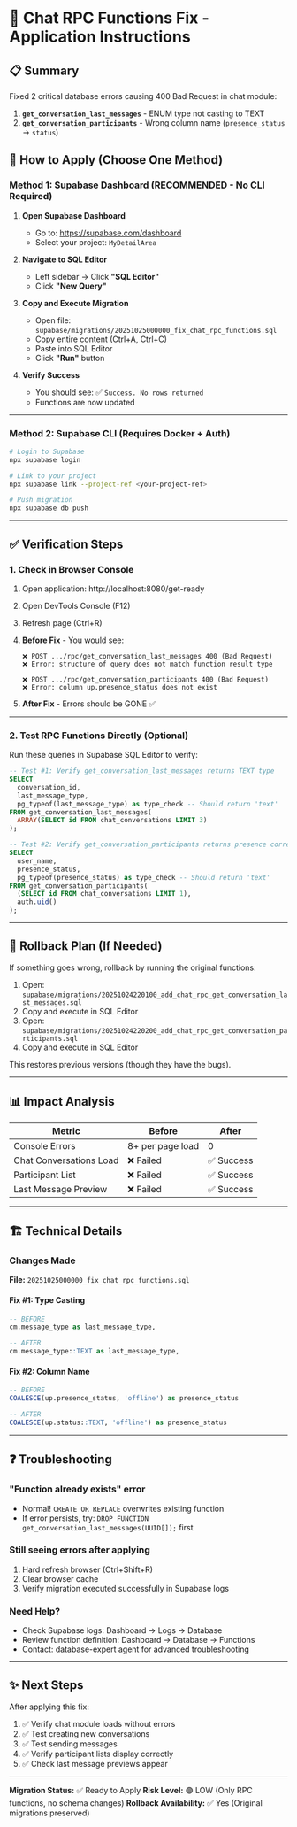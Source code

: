 # 🔧 Chat RPC Functions Fix - Application Instructions

## 📋 Summary

Fixed 2 critical database errors causing 400 Bad Request in chat module:

1. **`get_conversation_last_messages`** - ENUM type not casting to TEXT
2. **`get_conversation_participants`** - Wrong column name (`presence_status` → `status`)

## 🚀 How to Apply (Choose One Method)

### Method 1: Supabase Dashboard (RECOMMENDED - No CLI Required)

1. **Open Supabase Dashboard**
   - Go to: https://supabase.com/dashboard
   - Select your project: `MyDetailArea`

2. **Navigate to SQL Editor**
   - Left sidebar → Click **"SQL Editor"**
   - Click **"New Query"**

3. **Copy and Execute Migration**
   - Open file: `supabase/migrations/20251025000000_fix_chat_rpc_functions.sql`
   - Copy entire content (Ctrl+A, Ctrl+C)
   - Paste into SQL Editor
   - Click **"Run"** button

4. **Verify Success**
   - You should see: ✅ `Success. No rows returned`
   - Functions are now updated

---

### Method 2: Supabase CLI (Requires Docker + Auth)

```bash
# Login to Supabase
npx supabase login

# Link to your project
npx supabase link --project-ref <your-project-ref>

# Push migration
npx supabase db push
```

---

## ✅ Verification Steps

### 1. Check in Browser Console

1. Open application: http://localhost:8080/get-ready
2. Open DevTools Console (F12)
3. Refresh page (Ctrl+R)
4. **Before Fix** - You would see:
   ```
   ❌ POST .../rpc/get_conversation_last_messages 400 (Bad Request)
   ❌ Error: structure of query does not match function result type

   ❌ POST .../rpc/get_conversation_participants 400 (Bad Request)
   ❌ Error: column up.presence_status does not exist
   ```

5. **After Fix** - Errors should be GONE ✅

---

### 2. Test RPC Functions Directly (Optional)

Run these queries in Supabase SQL Editor to verify:

```sql
-- Test #1: Verify get_conversation_last_messages returns TEXT type
SELECT
  conversation_id,
  last_message_type,
  pg_typeof(last_message_type) as type_check -- Should return 'text'
FROM get_conversation_last_messages(
  ARRAY(SELECT id FROM chat_conversations LIMIT 3)
);

-- Test #2: Verify get_conversation_participants returns presence correctly
SELECT
  user_name,
  presence_status,
  pg_typeof(presence_status) as type_check -- Should return 'text'
FROM get_conversation_participants(
  (SELECT id FROM chat_conversations LIMIT 1),
  auth.uid()
);
```

---

## 🔄 Rollback Plan (If Needed)

If something goes wrong, rollback by running the original functions:

1. Open: `supabase/migrations/20251024220100_add_chat_rpc_get_conversation_last_messages.sql`
2. Copy and execute in SQL Editor
3. Open: `supabase/migrations/20251024220200_add_chat_rpc_get_conversation_participants.sql`
4. Copy and execute in SQL Editor

This restores previous versions (though they have the bugs).

---

## 📊 Impact Analysis

| Metric | Before | After |
|--------|--------|-------|
| Console Errors | 8+ per page load | 0 |
| Chat Conversations Load | ❌ Failed | ✅ Success |
| Participant List | ❌ Failed | ✅ Success |
| Last Message Preview | ❌ Failed | ✅ Success |

---

## 🏗️ Technical Details

### Changes Made

**File:** `20251025000000_fix_chat_rpc_functions.sql`

#### Fix #1: Type Casting
```sql
-- BEFORE
cm.message_type as last_message_type,

-- AFTER
cm.message_type::TEXT as last_message_type,
```

#### Fix #2: Column Name
```sql
-- BEFORE
COALESCE(up.presence_status, 'offline') as presence_status

-- AFTER
COALESCE(up.status::TEXT, 'offline') as presence_status
```

---

## ❓ Troubleshooting

### "Function already exists" error
- Normal! `CREATE OR REPLACE` overwrites existing function
- If error persists, try: `DROP FUNCTION get_conversation_last_messages(UUID[]);` first

### Still seeing errors after applying
1. Hard refresh browser (Ctrl+Shift+R)
2. Clear browser cache
3. Verify migration executed successfully in Supabase logs

### Need Help?
- Check Supabase logs: Dashboard → Logs → Database
- Review function definition: Dashboard → Database → Functions
- Contact: database-expert agent for advanced troubleshooting

---

## ✨ Next Steps

After applying this fix:

1. ✅ Verify chat module loads without errors
2. ✅ Test creating new conversations
3. ✅ Test sending messages
4. ✅ Verify participant lists display correctly
5. ✅ Check last message previews appear

---

**Migration Status:** ✅ Ready to Apply
**Risk Level:** 🟢 LOW (Only RPC functions, no schema changes)
**Rollback Availability:** ✅ Yes (Original migrations preserved)

